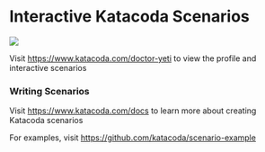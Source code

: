 # Interactive Katacoda Scenarios

[![](http://shields.katacoda.com/katacoda/doctor-yeti/count.svg)](https://www.katacoda.com/doctor-yeti "Get your profile on Katacoda.com")

Visit https://www.katacoda.com/doctor-yeti to view the profile and interactive scenarios

### Writing Scenarios
Visit https://www.katacoda.com/docs to learn more about creating Katacoda scenarios

For examples, visit https://github.com/katacoda/scenario-example
